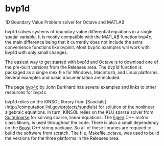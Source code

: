 # bvp1d
1D Boundary Value Problem solver for Octave and MATLAB

bvp1d solves systems of boundary value differential equations in a single
spatial variable. It is mostly compatible with the MATLAB function bvp4c,
the main difference being that it currently does not include the extra convenience
functions like bvpinit. Most bvp4c examples will work with bvp1d with only small
changes.

The easiest way to get started with bvp1d and Octave is to download one of the
pre-built versions from the Releases area. The bvp1d function is packaged as
a single mex file for Windows, Macintosh, and Linux platforms. Several examples
and basic documentation are included.

The page [bvp4c](https://people.sc.fsu.edu/~jburkardt/m_src/bvp4c/bvp4c.html) by John Burkhard 
has several examples and links to other resources for bvp4c.

bvp1d relies on the KINSOL library from [Sundials] 
(http://computation.llnl.gov/projects/sundials)
for solution of the nonlinear algebraic equations.
In turn, KINSOL relies on the KLU sparse solver from
[SuiteSparse](http://faculty.cse.tamu.edu/davis/suitesparse.html)
for solving sparse, linear equations.
The [Eigen](http://eigen.tuxfamily.org/index.php?title=Main_Page) C++ matrix class library,
is used throughout the code. There is also a small dependency on
the [Boost](http://www.boost.org/) C++ string package.
So all of these libraries are required to build the software
from scratch. The file, Makefile_octave, was used to build
the versions for the three platforms in the Releases area.
